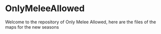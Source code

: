 # OnlyMeleeAllowed
Welcome to the repository of Only Melee Allowed, here are the files of the maps for the new seasons
